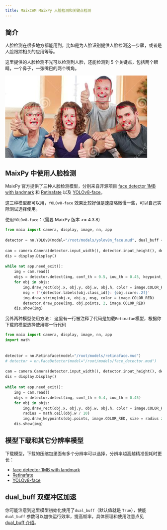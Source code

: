 ```yaml
---
title: MaixCAM MaixPy 人脸检测和关键点检测
---
```


## 简介

人脸检测在很多地方都能用到，比如是为人脸识别提供人脸检测这一步骤，或者是人脸跟踪相关的应用等等。

这里提供的人脸检测不光可以检测到人脸，还能检测到 5 个关键点，包括两个眼睛，一个鼻子，一张嘴巴的两个嘴角。

![face detection](../../assets/face_detection.jpg)


## MaixPy 中使用人脸检测

MaixPy 官方提供了三种人脸检测模型，分别来自开源项目 [face detector 1MB with landmark](https://github.com/biubug6/Face-Detector-1MB-with-landmark) 和 [Retinafate](https://github.com/biubug6/Pytorch_Retinaface) 以及 [YOLOv8-face](https://github.com/derronqi/yolov8-face)。

这三种模型都可以用，`YOLOv8-face` 效果比较好但是速度略微慢一些，可以自己实际测试选择使用。

使用`YOLOv8-face`：（需要 MaixPy 版本 >= 4.3.8）

```python
from maix import camera, display, image, nn, app

detector = nn.YOLOv8(model="/root/models/yolov8n_face.mud", dual_buff = True)

cam = camera.Camera(detector.input_width(), detector.input_height(), detector.input_format())
dis = display.Display()

while not app.need_exit():
    img = cam.read()
    objs = detector.detect(img, conf_th = 0.5, iou_th = 0.45, keypoint_th = 0.5)
    for obj in objs:
        img.draw_rect(obj.x, obj.y, obj.w, obj.h, color = image.COLOR_RED)
        msg = f'{detector.labels[obj.class_id]}: {obj.score:.2f}'
        img.draw_string(obj.x, obj.y, msg, color = image.COLOR_RED)
        detector.draw_pose(img, obj.points, 2, image.COLOR_RED)
    dis.show(img)
```

另外两种模型使用方法：
这里有一行被注释了代码是加载`Retinafae`模型，根据你下载的模型选择使用哪一行代码

```python
from maix import camera, display, image, nn, app
import math


detector = nn.Retinaface(model="/root/models/retinaface.mud")
# detector = nn.FaceDetector(model="/root/models/face_detector.mud")

cam = camera.Camera(detector.input_width(), detector.input_height(), detector.input_format())
dis = display.Display()

while not app.need_exit():
    img = cam.read()
    objs = detector.detect(img, conf_th = 0.4, iou_th = 0.45)
    for obj in objs:
        img.draw_rect(obj.x, obj.y, obj.w, obj.h, color = image.COLOR_RED)
        radius = math.ceil(obj.w / 10)
        img.draw_keypoints(obj.points, image.COLOR_RED, size = radius if radius < 5 else 4)
    dis.show(img)

```

## 模型下载和其它分辨率模型

下载模型，下载的压缩包里面有多个分辨率可以选择，分辨率越高越精准但耗时更长：
* [face detector 1MB with landmark](https://maixhub.com/model/zoo/377)
* [Retinafate](https://maixhub.com/model/zoo/378)
* [YOLOv8-face](https://maixhub.com/model/zoo/407)


## dual_buff 双缓冲区加速

你可能注意到这里模型初始化使用了`dual_buff`（默认值就是 `True`），使能 `dual_buff` 参数可以加快运行效率，提高帧率，具体原理和使用注意点见 [dual_buff 介绍](./dual_buff.md)。



